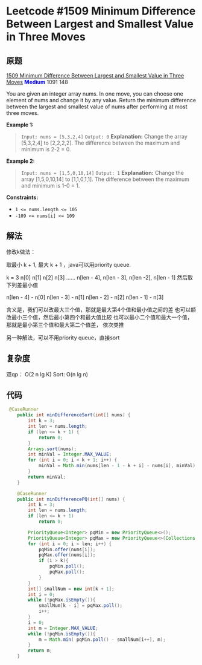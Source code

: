 # Leetcode #1509 Minimum Difference Between Largest and Smallest Value in Three Moves

## 原题

[1509 Minimum Difference Between Largest and Smallest Value in Three Moves](https://leetcode.com/problems/minimum-difference-between-largest-and-smallest-value-in-three-moves/)
**<span style="color:blue">Medium</span>** 1091 148

You are given an integer array nums. In one move, you can choose one element of nums and change it by any value.
Return the minimum difference between the largest and smallest value of nums after performing at most three moves.

**Example 1:**

> `Input: nums = [5,3,2,4]`
`Output: 0`
**Explanation:** Change the array [5,3,2,4] to [2,2,2,2].
The difference between the maximum and minimum is 2-2 = 0.

**Example 2:**

> `Input: nums = [1,5,0,10,14]`
`Output: 1`
**Explanation:** Change the array [1,5,0,10,14] to [1,1,0,1,1].
The difference between the maximum and minimum is 1-0 = 1.

**Constraints:**

* `1 <= nums.length <= 105`
* `-109 <= nums[i] <= 109`

## 解法

修改k做法：

取最小 k + 1, 最大 k + 1 ，java可以用priority queue.

k = 3
n[0] n[1] n[2] n[3] ...... n[len - 4], n[len - 3], n[len -2], n[len - 1]
然后取下列差最小值

n[len - 4] - n[0]
n[len - 3] - n[1]
n[len - 2] - n[2]
n[len - 1] - n[3]

含义是，我们可以改最大三个值，那就是最大第4个值和最小值之间的差
也可以额改最小三个值，然后最小第四个和最大值比较
也可以最小二个值和最大一个值，那就是最小第三个值和最大第二个值差，
依次类推

另一种解法，可以不用priority queue，直接sort

## 复杂度
双qp：
O(2 n lg K)
Sort:
O(n lg n)


## 代码


```Java
 @CaseRunner
    public int minDifferenceSort(int[] nums) {
        int k = 3;
        int len = nums.length;
        if (len <= k + 1) {
            return 0;
        }
        Arrays.sort(nums);
        int minVal = Integer.MAX_VALUE;
        for (int i = 0; i < k + 1; i++) {
            minVal = Math.min(nums[len - 1 - k + i] - nums[i], minVal);
        }
        return minVal;
    }

    @CaseRunner
    public int minDifferencePQ(int[] nums) {
        int k = 3;
        int len = nums.length;
        if (len <= k + 1)
            return 0;

        PriorityQueue<Integer> pqMin = new PriorityQueue<>();
        PriorityQueue<Integer> pqMax = new PriorityQueue<>(Collections.reverseOrder());
        for (int i = 0; i < len; i++) {
            pqMin.offer(nums[i]);
            pqMax.offer(nums[i]);
            if (i > k){
                pqMin.poll(); 
                pqMax.poll();
            }
        }
        int[] smallNum = new int[k + 1];
        int i = 0;
        while (!pqMax.isEmpty()){
            smallNum[k - i] = pqMax.poll();
            i++;
        }
        i = 0;
        int m = Integer.MAX_VALUE;
        while (!pqMin.isEmpty()){
            m = Math.min( pqMin.poll() - smallNum[i++], m);
        }
        return m;
    }
```
